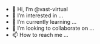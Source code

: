 - 👋 Hi, I’m @vast-virtual
- 👀 I’m interested in ...
- 🌱 I’m currently learning ...
- 💞️ I’m looking to collaborate on ...
- 📫 How to reach me ...

<!---
vast-virtual/vast-virtual is a ✨ special ✨ repository because its `README.md` (this file) appears on your GitHub profile.
You can click the Preview link to take a look at your changes.
--->
